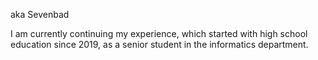 aka Sevenbad





I am currently continuing my experience, which started with high school education since 2019, as a senior student in the informatics department. 
